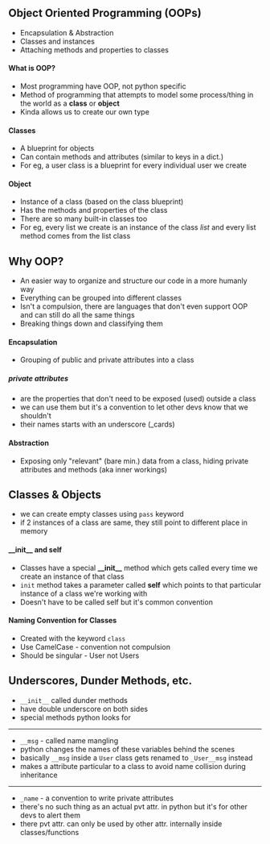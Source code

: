 ## Object Oriented Programming (OOPs)

- Encapsulation & Abstraction
- Classes and instances
- Attaching methods and properties to classes

#### What is OOP?

- Most programming have OOP, not python specific
- Method of programming that attempts to model some process/thing in the world as a **class** or **object**
- Kinda allows us to create our own type

#### Classes

- A blueprint for objects
- Can contain methods and attributes (similar to keys in a dict.)
- For eg, a user class is a blueprint for every individual user we create

#### Object

- Instance of a class (based on the class blueprint)
- Has the methods and properties of the class
- There are so many built-in classes too
- For eg, every list we create is an instance of the class _list_ and every list method comes from the list class

## Why OOP?

- An easier way to organize and structure our code in a more humanly way
- Everything can be grouped into different classes
- Isn't a compulsion, there are languages that don't even support OOP and can still do all the same things
- Breaking things down and classifying them

#### Encapsulation

- Grouping of public and private attributes into a class

##### **private attributes**

- are the properties that don't need to be exposed (used) outside a class
- we can use them but it's a convention to let other devs know that we shouldn't
- their names starts with an underscore (\_cards)

#### Abstraction

- Exposing only "relevant" (bare min.) data from a class, hiding private attributes and methods (aka inner workings)

## Classes & Objects

- we can create empty classes using `pass` keyword
- if 2 instances of a class are same, they still point to different place in memory

#### \_\_init\_\_ and self

- Classes have a special **\_\_init\_\_** method which gets called every time we create an instance of that class
- `init` method takes a parameter called **self** which points to that particular instance of a class we're working with
- Doesn't have to be called self but it's common convention

#### Naming Convention for Classes

- Created with the keyword `class`
- Use CamelCase - convention not compulsion
- Should be singular - User not Users

## Underscores, Dunder Methods, etc.

- `__init__` called dunder methods
- have double underscore on both sides
- special methods python looks for

---

- `__msg` - called name mangling
- python changes the names of these variables behind the scenes
- basically `__msg` inside a `User` class gets renamed to `_User__msg` instead
- makes a attribute particular to a class to avoid name collision during inheritance

---

- `_name` - a convention to write private attributes
- there's no such thing as an actual pvt attr. in python but it's for other devs to alert them
- there pvt attr. can only be used by other attr. internally inside classes/functions
